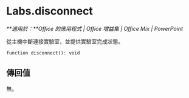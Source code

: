 
# <a name="labs.disconnect"></a>Labs.disconnect

 _**適用於︰**Office 的應用程式 | Office 增益集 | Office Mix | PowerPoint_

從主機中斷連接實驗室，並提供實驗室完成狀態。

```
function disconnect(): void
```


## <a name="return-value"></a>傳回值

無。

